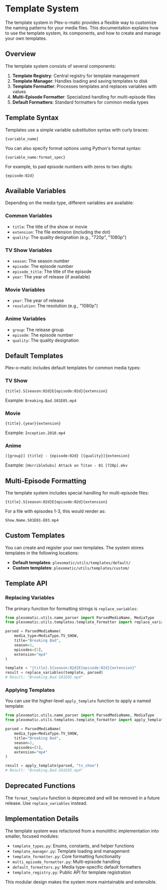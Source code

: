 # Template System

The template system in Plex-o-matic provides a flexible way to customize the naming patterns for your media files. This documentation explains how to use the template system, its components, and how to create and manage your own templates.

## Overview

The template system consists of several components:

1. **Template Registry**: Central registry for template management
2. **Template Manager**: Handles loading and saving templates to disk
3. **Template Formatter**: Processes templates and replaces variables with values
4. **Multi-Episode Formatter**: Specialized handling for multi-episode files
5. **Default Formatters**: Standard formatters for common media types

## Template Syntax

Templates use a simple variable substitution syntax with curly braces:

```
{variable_name}
```

You can also specify format options using Python's format syntax:

```
{variable_name:format_spec}
```

For example, to pad episode numbers with zeros to two digits:

```
{episode:02d}
```

## Available Variables

Depending on the media type, different variables are available:

### Common Variables
- `title`: The title of the show or movie
- `extension`: The file extension (including the dot)
- `quality`: The quality designation (e.g., "720p", "1080p")

### TV Show Variables
- `season`: The season number
- `episode`: The episode number
- `episode_title`: The title of the episode
- `year`: The year of release (if available)

### Movie Variables
- `year`: The year of release
- `resolution`: The resolution (e.g., "1080p")

### Anime Variables
- `group`: The release group
- `episode`: The episode number
- `quality`: The quality designation

## Default Templates

Plex-o-matic includes default templates for common media types:

### TV Show
```
{title}.S{season:02d}E{episode:02d}{extension}
```

Example: `Breaking.Bad.S01E05.mp4`

### Movie
```
{title}.{year}{extension}
```

Example: `Inception.2010.mp4`

### Anime
```
[{group}] {title} - {episode:02d} [{quality}]{extension}
```

Example: `[HorribleSubs] Attack on Titan - 01 [720p].mkv`

## Multi-Episode Formatting

The template system includes special handling for multi-episode files:
```
{title}.S{season:02d}E{episode:02d}{extension}
```

For a file with episodes 1-3, this would render as:
```
Show.Name.S01E01-E03.mp4
```

## Custom Templates

You can create and register your own templates. The system stores templates in the following locations:

- **Default templates**: `plexomatic/utils/templates/default/`
- **Custom templates**: `plexomatic/utils/templates/custom/`

## Template API

### Replacing Variables

The primary function for formatting strings is `replace_variables`:

```python
from plexomatic.utils.name_parser import ParsedMediaName, MediaType
from plexomatic.utils.templates.template_formatter import replace_variables

parsed = ParsedMediaName(
    media_type=MediaType.TV_SHOW,
    title="Breaking Bad",
    season=1,
    episodes=[5],
    extension="mp4"
)

template = "{title}.S{season:02d}E{episode:02d}{extension}"
result = replace_variables(template, parsed)
# Result: "Breaking.Bad.S01E05.mp4"
```

### Applying Templates

You can use the higher-level `apply_template` function to apply a named template:

```python
from plexomatic.utils.name_parser import ParsedMediaName, MediaType
from plexomatic.utils.templates.template_formatter import apply_template

parsed = ParsedMediaName(
    media_type=MediaType.TV_SHOW,
    title="Breaking Bad",
    season=1,
    episodes=[5],
    extension="mp4"
)

result = apply_template(parsed, "tv_show")
# Result: "Breaking.Bad.S01E05.mp4"
```

## Deprecated Functions

The `format_template` function is deprecated and will be removed in a future release. Use `replace_variables` instead.

## Implementation Details

The template system was refactored from a monolithic implementation into smaller, focused modules:

- `template_types.py`: Enums, constants, and helper functions
- `template_manager.py`: Template loading and management
- `template_formatter.py`: Core formatting functionality
- `multi_episode_formatter.py`: Multi-episode handling
- `default_formatters.py`: Media type-specific default formatters
- `template_registry.py`: Public API for template registration

This modular design makes the system more maintainable and extensible.
